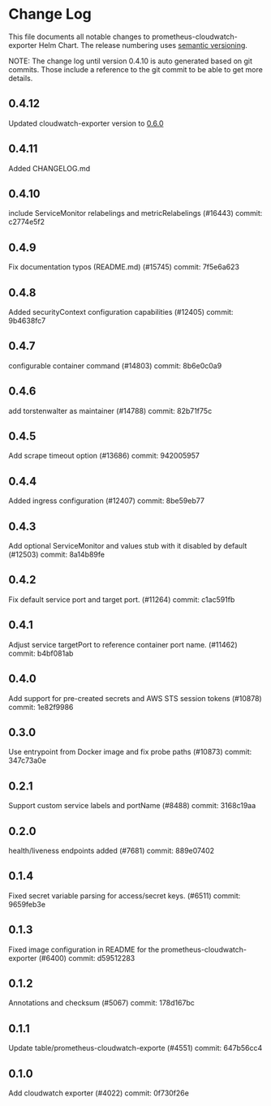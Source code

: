 
# Change Log

This file documents all notable changes to prometheus-cloudwatch-exporter Helm Chart. The release
numbering uses [semantic versioning](http://semver.org).


NOTE: The change log until version 0.4.10 is auto generated based on git commits. Those include a reference to the git commit to be able to get more details.

## 0.4.12

Updated cloudwatch-exporter version to [0.6.0](https://github.com/prometheus/cloudwatch_exporter/releases/tag/cloudwatch_exporter-0.6.0)

## 0.4.11

Added CHANGELOG.md

## 0.4.10

include ServiceMonitor relabelings and metricRelabelings (#16443)
commit: c2774e5f2

## 0.4.9

Fix documentation typos (README.md) (#15745)
commit: 7f5e6a623

## 0.4.8

Added securityContext configuration capabilities (#12405)
commit: 9b4638fc7

## 0.4.7

configurable container command (#14803)
commit: 8b6e0c0a9

## 0.4.6

add torstenwalter as maintainer (#14788)
commit: 82b71f75c

## 0.4.5

Add scrape timeout option (#13686)
commit: 942005957

## 0.4.4

Added ingress configuration (#12407)
commit: 8be59eb77

## 0.4.3

Add optional ServiceMonitor and values stub with it disabled by default (#12503)
commit: 8a14b89fe

## 0.4.2

Fix default service port and target port.  (#11264)
commit: c1ac591fb

## 0.4.1

Adjust service targetPort to reference container port name. (#11462)
commit: b4bf081ab

## 0.4.0

Add support for pre-created secrets and AWS STS session tokens (#10878)
commit: 1e82f9986

## 0.3.0

Use entrypoint from Docker image and fix probe paths (#10873)
commit: 347c73a0e

## 0.2.1

Support custom service labels and portName (#8488)
commit: 3168c19aa

## 0.2.0

health/liveness endpoints added (#7681)
commit: 889e07402

## 0.1.4

Fixed secret variable parsing for access/secret keys. (#6511)
commit: 9659feb3e

## 0.1.3

Fixed image configuration in README for the prometheus-cloudwatch-exporter (#6400)
commit: d59512283

## 0.1.2

Annotations and checksum (#5067)
commit: 178d167bc

## 0.1.1

Update table/prometheus-cloudwatch-exporte (#4551)
commit: 647b56cc4

## 0.1.0

Add cloudwatch exporter (#4022)
commit: 0f730f26e

